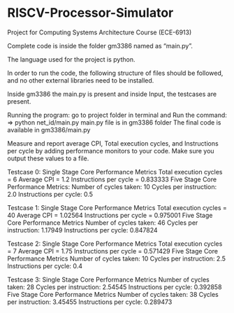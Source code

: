 # RISCV-Processor-Simulator
Project for Computing Systems Architecture Course (ECE-6913)


Complete code is inside the folder gm3386 named as “main.py”. 

The language used for the project is python.

In order to run the code, the following structure of files should be followed, and no other external libraries need to be installed.

Inside gm3386 the main.py is present and inside Input, the testcases are present.

Running the program:
go to project folder in terminal and Run the command:
 => python net_id/main.py main.py file is in gm3386 folder
The final code is available in gm3386/main.py

Measure and report average CPI, Total execution cycles, and Instructions per cycle by adding performance monitors to your code. Make sure you output these values to a file.

Testcase 0:
Single Stage Core Performance Metrics Total execution cycles = 6
Average CPI = 1.2
Instructions per cycle = 0.833333
Five Stage Core Performance Metrics: Number of cycles taken: 10
Cycles per instruction: 2.0 Instructions per cycle: 0.5
 
Testcase 1:
Single Stage Core Performance Metrics Total execution cycles = 40
Average CPI = 1.02564
Instructions per cycle = 0.975001
Five Stage Core Performance Metrics Number of cycles taken: 46
Cycles per instruction: 1.17949 Instructions per cycle: 0.847824
 
Testcase 2:
Single Stage Core Performance Metrics Total execution cycles = 7
Average CPI = 1.75
Instructions per cycle = 0.571429
Five Stage Core Performance Metrics Number of cycles taken: 10
Cycles per instruction: 2.5 Instructions per cycle: 0.4
 
Testcase 3:
Single Stage Core Performance Metrics Number of cycles taken: 28
Cycles per instruction: 2.54545 Instructions per cycle: 0.392858
Five Stage Core Performance Metrics Number of cycles taken: 38
Cycles per instruction: 3.45455 Instructions per cycle: 0.289473
